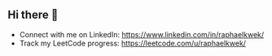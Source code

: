 ## Hi there 👋
- Connect with me on LinkedIn: https://www.linkedin.com/in/raphaelkwek/
- Track my LeetCode progress: https://leetcode.com/u/raphaelkwek/
<!--
**raphaelkwek/raphaelkwek** is a ✨ _special_ ✨ repository because its `README.md` (this file) appears on your GitHub profile.

Here are some ideas to get you started:

- 🔭 I’m currently working on ...
- 🌱 I’m currently learning ...
- 👯 I’m looking to collaborate on ...
- 🤔 I’m looking for help with ...
- 💬 Ask me about ...
- 📫 How to reach me: ...
- 😄 Pronouns: ...
- ⚡ Fun fact: ...
-->

